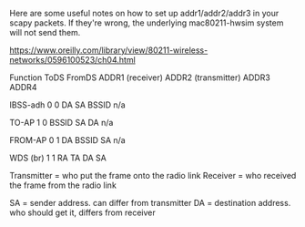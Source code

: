 Here are some useful notes on how to set up addr1/addr2/addr3 in your scapy packets. If they're wrong, the underlying mac80211-hwsim system will not send them.


https://www.oreilly.com/library/view/80211-wireless-networks/0596100523/ch04.html

Function   ToDS   FromDS   ADDR1 (receiver)   ADDR2 (transmitter)  ADDR3 ADDR4

IBSS-adh    0      0        DA                SA                   BSSID   n/a

TO-AP       1      0        BSSID             SA                   DA      n/a

FROM-AP     0      1        DA                BSSID                SA      n/a

WDS (br)    1      1        RA                TA                   DA      SA


Transmitter = who put the frame onto the radio link
Receiver = who received the frame from the radio link

SA = sender address. can differ from transmitter
DA = destination address. who should get it, differs from receiver
